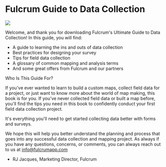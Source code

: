 
# Fulcrum Guide to Data Collection

![](http://www.fulcrumapp.com/assets/img/fulcrum-logo.png)

Welcome, and thank you for downloading Fulcrum's Ultimate Guide to Data Collection! In this guide, you will find:

- A guide to learning the ins and outs of data collection
- Best practices for designing your survey
- Tips for field data collection
- A glossary of common mapping and analysis terms
- And some great offers from Fulcrum and our partners

Who Is This Guide For?

If you've ever wanted to learn to build a custom maps, collect field data for a project, or just want to know more about the world of map making, this book is for you. If you've never collected field data or built a map before, you'll find the tips you need in this book to confidently conduct your first field data collection project. 

It's everything you'll need to get started collecting data better with forms and surveys.

We hope this will help you better understand the planning and process that goes into any successful data collection and mapping project. As always if you have any questions, concerns, or comments, you can always reach out to us at [info@fulcrumapp.com](mailto:info@fulcrumapp.com)

- RJ Jacques, Marketing Director, Fulcrum